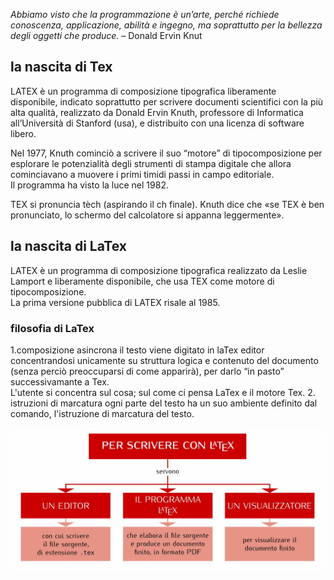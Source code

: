 
 *Abbiamo visto che la programmazione è un’arte,
 perché richiede conoscenza, applicazione, abilità e ingegno,
 ma soprattutto per la bellezza degli oggetti che produce.*
 – Donald Ervin Knut

 ## la nascita di Tex
 LATEX è un programma di composizione tipografica liberamente disponibile, indicato soprattutto per scrivere documenti scientifici con la più alta qualità,  realizzato da Donald Ervin Knuth, professore di Informatica all’Università di Stanford (usa), e distribuito con una licenza di software libero.

 Nel 1977, Knuth cominciò a scrivere il suo “motore” di tipocomposizione per esplorare le potenzialità degli strumenti di stampa digitale che allora cominciavano a muovere i primi timidi passi in campo editoriale. <br>Il programma ha visto la luce nel 1982. 

TEX si pronuncia tèch (aspirando il ch finale).  Knuth dice che «se TEX è ben pronunciato, lo schermo del calcolatore si appanna leggermente».

## la nascita di LaTex
LATEX è un programma di composizione tipografica realizzato da Leslie Lamport e liberamente disponibile, che usa TEX come motore di tipocomposizione.<br>La prima versione pubblica di LATEX risale al 1985.
### filosofia di LaTex
1.composizione asincrona
il testo viene digitato in laTex editor concentrandosi unicamente su struttura logica e contenuto del documento (senza perciò preoccuparsi di come apparirà), per darlo “in pasto” successivamante a Tex.<br> L'utente si concentra sul cosa; sul come ci pensa LaTex e il motore Tex.
2. istruzioni di marcatura
ogni parte del testo ha un suo ambiente definito dal comando, l'istruzione di marcatura del testo.

![alt text](Images/Scrivere-con-latex.JPG)